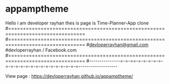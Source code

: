 ﻿# appamptheme
Hello i am developer rayhan thes is page is Time-Planner-App clone
#================================================================================
#================================================================================
#devloperrayhan@gmail.com
#devloperrayhan / Facebook.com
#================================================================================
#---------------=-=-==-=-=-=-=-=-=-=-=-=-=-=-=-=-=-=-=-=-=-=-=-------------------

View page : https://devloperrayhan.github.io/appamptheme/
